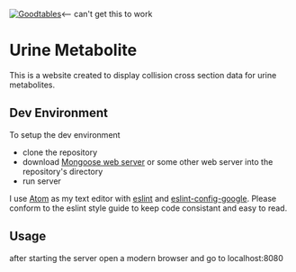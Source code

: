 [![Goodtables](http://goodtables.io/badge/github/PNNL-Comp-Mass-Spec/urineMetabolite.svg)](http://goodtables.io/github/PNNL-Comp-Mass-Spec/urineMetabolite)<-- can't get this to work
# Urine Metabolite
This is a website created to display collision cross section data for urine metabolites.

## Dev Environment

To setup the dev environment
* clone the repository
* download [Mongoose web server](https://www.cesanta.com/) or some other web server into the repository's directory
* run server

I use [Atom](https://atom.io/) as my text editor with [eslint](https://atom.io/packages/eslint) and [eslint-config-google](https://devhub.io/repos/google-eslint-config-google).
Please conform to the eslint style guide to keep code consistant and easy to read.

## Usage

after starting the server open a modern browser and go to localhost:8080

